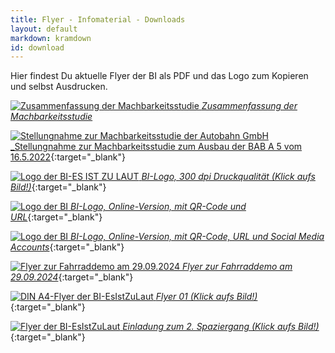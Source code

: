 ```yaml
---
title: Flyer - Infomaterial - Downloads
layout: default
markdown: kramdown
id: download
---
```

Hier findest Du aktuelle Flyer der BI als PDF und das Logo zum Kopieren und selbst Ausdrucken.

[![Zusammenfassung der Machbarkeitsstudie](/assets/img/2024_Zusammenfassung-Machbarkeitsstudie.png) _Zusammenfassung der Machbarkeitsstudie_](/assets/files/2024_Zusammenfassung-Machbarkeitsstudie.pdf)

[![Stellungnahme zur Machbarkeitsstudie der Autobahn GmbH](/assets/img/Stellungnahme-BI-BUND-AUA.png) _Stellungnahme zur Machbarkeitsstudie zum Ausbau der BAB A 5 vom 16.5.2022](/assets/files/2024_BI-BUND-Machbarkeitsstudie.pdf){:target="_blank"}

[![Logo der BI-ES IST ZU LAUT](/assets/img/Logo_BI_00.gif) _BI-Logo, 300 dpi Druckqualität (Klick aufs Bild!)_](/assets/img/Logo_BI_300dpi.jpg){:target="_blank"}

[![Logo der BI](/assets/img/BI-Logo.jpeg) _BI-Logo, Online-Version, mit QR-Code und URL_](/assets/img/BI-Logo.jpeg){:target="_blank"}

[![Logo der BI](/assets/img/BI-Logo-mit-social-media-logos.jpeg) _BI-Logo, Online-Version, mit QR-Code, URL und Social Media Accounts_](/assets/img/BI-Logo-mit-social-media-logos.jpeg){:target="_blank"}

[![Flyer zur Fahrraddemo am 29.09.2024](/assets/img/fyler-fahrrad-demo.jpeg) _Flyer zur Fahrraddemo am 29.09.2024_](/assets/img/fyler-fahrrad-demo.jpeg){:target="_blank"}

[![DIN A4-Flyer der BI-EsIstZuLaut](/assets/img/Flyer_4fach_Seite1.png) _Flyer 01 (Klick aufs Bild!)_](/assets/img/Flyer_4fach_farbig.pdf){:target="_blank"}

[![Flyer der BI-EsIstZuLaut](/assets/img/Flyer_4fach_Spaziergang_26_03.png) _Einladung zum 2. Spaziergang (Klick aufs Bild!)_](/assets/img/Flyer_4fach_4c_Spaziergang_26_03_23.pdf){:target="_blank"}
